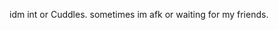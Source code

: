 idm int or Cuddles. sometimes im afk or waiting for my friends.

<!---https://www.google.comhttps://www.google.com/imgres?imgurl=https%3A%2F%2Fi.pinimg.com%2F474x%2Fcd%2F5b%2F96%2Fcd5b96cbd803147cb658764022a050eb.jpg&tbnid=S7JA7pGHeuPhOM&vet=1&imgrefurl=https%3A%2F%2Fwww.pinterest.com%2Fpin%2Fshoko-ieiri-icon--5136987065222493%2F&docid=xAA3FCDrqtB4LM&w=264&h=264&hl=en-US&source=sh%2Fx%2Fim%2Fm6%2F4
Sillyhearts/Sillyhearts is a ✨ special ✨ repository because its `README.md` (this file) appears on your GitHub profile.
You can click the Preview link to take a look at your changes.
--->
